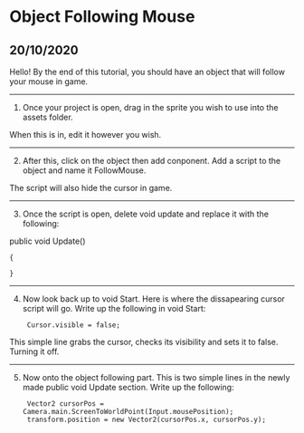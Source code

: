 # Object Following Mouse

## 20/10/2020

Hello! By the end of this tutorial, you should have an object that will follow your mouse in game.

---

1. Once your project is open, drag in the sprite you wish to use into the assets folder.

When this is in, edit it however you wish.

---

2. After this, click on the object then add conponent. Add a script to the object and name it FollowMouse.

The script will also hide the cursor in game.

---

3. Once the script is open, delete void update and replace it with the following:

public void Update()

    {
        
    }
    
---

4. Now look back up to void Start. Here is where the dissapearing cursor script will go. Write up the following in void Start:

        Cursor.visible = false;

This simple line grabs the cursor, checks its visibility and sets it to false. Turning it off.

---

5. Now onto the object following part. This is two simple lines in the newly made public void Update section. Write up the following:

        Vector2 cursorPos = Camera.main.ScreenToWorldPoint(Input.mousePosition);
        transform.position = new Vector2(cursorPos.x, cursorPos.y);







